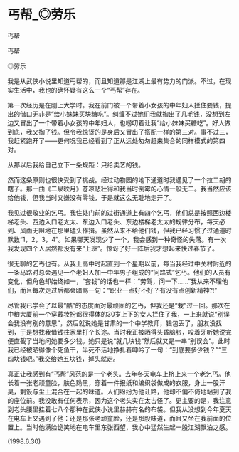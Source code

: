 # 丐帮_◎劳乐

丐帮

丐帮

◎劳乐

我是从武侠小说里知道丐帮的，而且知道那是江湖上最有势力的门派。不过，在现实生活中，我也的确怀疑有这么一个“丐帮”存在。

第一次经历是在刚上大学时。我在前门被一个带着小女孩的中年妇人拦住要钱，提出的借口无非是“给小妹妹买块糖吃”。纠缠不过她们我就掏出了几毛钱，没想到左边又冒出了一个带着小女孩的中年妇人，也唠叨着让我“给小妹妹买糖吃”。好人做到底，我又掏了钱。但令我惊讶的是身后又冒出了搭配一样的第三对。事不过三，我赶紧跑开了——更何况我已经看到了正从远处匆匆赶来集合的同样模式的第四对。

从那以后我给自己立下一条规距：只给卖艺的钱。

然而这条原则也很快受到了挑战。经过动物园的地下通道时我遇见了一个拉二胡的瞎子。那一曲《二泉映月》苍凉悲壮得和我当时倒霉的心情一般无二。我当然应该给他钱，但我当时又嫌没有零钱，于是就这么无耻地走开了。

我见过很敬业的乞丐。我住处门前的过街通道上有四个乞丐，他们总是按照西边楼梯老头、西边入口老太太、东边入口老头、东边楼梯老太太的规律分布，每天必到、风雨无阻地在那里磕头作揖。虽然从来不给他们钱，但我已经习惯了过通道时默数“1，2，3，4”。如果哪天发现少了一个，我会感到一种奇怪的失落。有一次我发现四个人居然都没有来“上班”。惊讶了好一阵后我才想起来快过春节了。

很无聊的乞丐也有。从我上高中时起直到一个星期以前，每当我经过中关村附近的一条马路时总会遇见一个老妇人加一中年男子组成的“问路式”乞丐。他们的人员有变化，但角色却始终如一，“套钱”的话也一样：“劳驾，问一下……”我从来不理他们，而且每次走过后都会暗骂一句：“职业一点好不好？有没有点创新精神?!”

尽管我已学会了以最“酷”的态度面对最顽固的乞丐，但我还是“栽”过一回。那次在中粮大厦前一个穿戴妆扮都很得体的30岁上下的女人拦住了我，一上来就说“别误会我没有别的意思”，然后就说她是甘肃的一个中学教师，钱包丢了，朋友没找到，于是想找我借钱往家里打个长途。当时我正被晒得头昏脑胀，咬着牙听她说完便直截了当地问她要多少钱。她只是说“就几块钱”然后就又是一串“别误会”。此时我已经被晒得像个死鱼干，半死不活地挣扎着呻吟了一句：“到底要多少钱？”“三四块钱吧。”我交给她五块钱，掉头就走。

真正让我感到有“丐帮”风范的是一个老头。去年冬天电车上挤上来一个老乞丐。他长着一张老顽童脸，肤色黝黑，穿着一件报纸和编织袋做成的衣服，身上一股汗臭，剩饭与尘土混合在一起的味道。人们纷纷为他让路，他却不偏不倚地站到了我的座位前。我没敢有任何表示，因为这个老头实在太古怪了。更主要的是，我注意到老头腰里挂着七八个那种在武侠小说里赫赫有名的布袋。但我从没想到今年夏天在电车上又遇到了他：还是那张老顽童脸，还是那股味道，而且又坐在我前面的位置上。当时他满脸诡笑地在电车里东张西望，我心中猛然生起一股江湖飘泊之感。

(1998.6.30)